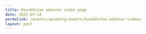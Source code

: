 ```yaml
---
title: Kazakhstan webinar video page
date: 2021-07-14
permalink: /events/upcoming-events/kazakhstan-webinar-videos
layout: post
---
```

